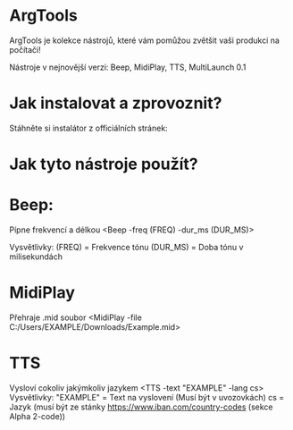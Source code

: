 # ArgTools
ArgTools je kolekce nástrojů, které vám pomůžou zvětšit vaši produkci na počítači!

Nástroje v nejnovější verzi:
Beep, MidiPlay, TTS, MultiLaunch 0.1

# Jak instalovat a zprovoznit?

Stáhněte si instalátor z officiálních stránek:


# Jak tyto nástroje použít?

# Beep:
Pípne frekvencí a délkou
<Beep -freq (FREQ) -dur_ms (DUR_MS)>
 
Vysvětlivky:
  (FREQ) = Frekvence tónu
  (DUR_MS) = Doba tónu v milisekundách

# MidiPlay
Přehraje .mid soubor
<MidiPlay -file C:/Users/EXAMPLE/Downloads/Example.mid>

# TTS
Vysloví cokoliv jakýmkoliv jazykem
<TTS -text "EXAMPLE" -lang cs>
Vysvětlivky:
  "EXAMPLE" = Text na vyslovení (Musí být v uvozovkách)
  cs = Jazyk (musí být ze stánky https://www.iban.com/country-codes (sekce Alpha 2-code))


 

